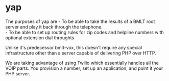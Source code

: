 # yap

The purposes of yap are 
    - To be able to take the results of a BMLT root server and play it back through the telephone.  
    - To be able to set up routing rules for zip codes and helpline numbers with optional extension dial throughts

Unlike it's predecessor bmlt-vox, this doesn't require any special infrastructure other than a server capable of delivering PHP over HTTP.

We are taking advantage of using Twilio which essentially handles all the VOIP parts.  You provision a number, set up an application, and point it your PHP server.
